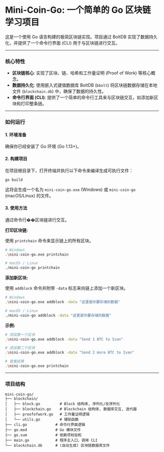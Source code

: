 # Mini-Coin-Go: 一个简单的 Go 区块链学习项目

这是一个使用 Go 语言构建的极简区块链实现。项目通过 BoltDB 实现了数据持久化，并提供了一个命令行界面 (CLI) 用于与区块链进行交互。

---

### 核心特性

- **区块链核心**: 实现了区块、链、哈希和工作量证明 (Proof of Work) 等核心概念。
- **数据持久化**: 使用嵌入式键值数据库 BoltDB (`bbolt`) 将区块链数据存储在本地文件 (`blockchain.db`) 中，确保了数据的持久性。
- **命令行界面 (CLI)**: 提供了一个简单的命令行工具来与区块链交互，如添加新区块和打印整条链。

---

### 如何运行

#### 1. 环境准备

确保你已经安装了 Go 环境 (Go 1.13+)。

#### 2. 构建项目

在项目根目录下，打开终端并执行以下命令来编译生成可执行文件：

```bash
go build
```

这将会生成一个名为 `mini-coin-go.exe` (Windows) 或 `mini-coin-go` (macOS/Linux) 的文件。

#### 3. 使用方法

通过命令行��区块链进行交互。

**打印区块链:**

使用 `printchain` 命令来显示链上的所有区块。

```bash
# Windows
.\mini-coin-go.exe printchain

# macOS / Linux
./mini-coin-go printchain
```

**添加新区块:**

使用 `addblock` 命令并附带 `-data` 标志来向链上添加一个新区块。

```bash
# Windows
.\mini-coin-go.exe addblock -data "这里是你要存储的数据"

# macOS / Linux
./mini-coin-go addblock -data "这里是你要存储的数据"
```

**示例:**

```bash
# 添加第一个区块
.\mini-coin-go.exe addblock -data "Send 1 BTC to Ivan"

# 添加第二个区块
.\mini-coin-go.exe addblock -data "Send 2 more BTC to Ivan"

# 查看结果
.\mini-coin-go.exe printchain
```

---

### 项目结构

```
mini-coin-go/
├── blockchain/
│   ├── block.go         # Block 结构体, 序列化/反序列化
│   ├── blockchain.go    # Blockchain 结构体, 数据库交互, 迭代器
│   ├── proofofwork.go   # 工作量证明逻辑
│   └── utils.go         # 辅助函数
├── cli.go             # 命令行界面逻辑
├── go.mod             # Go 模块文件
├── go.sum             # 依赖项校验和
├── main.go            # 程序主入口，调用 CLI
└── blockchain.db      # (自动生成) 区块链数据库文件
```
